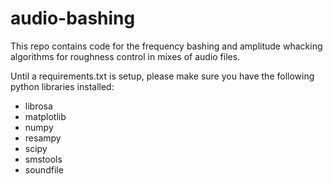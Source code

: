 audio-bashing
=========
This repo contains code for the frequency bashing and amplitude whacking algorithms for roughness control in mixes of audio files.

Until a requirements.txt is setup, please make sure you have the following python libraries installed:

* librosa
* matplotlib
* numpy
* resampy
* scipy
* smstools
* soundfile
